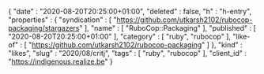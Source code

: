 {
  "date" : "2020-08-20T20:25:00+01:00",
  "deleted" : false,
  "h" : "h-entry",
  "properties" : {
    "syndication" : [ "https://github.com/utkarsh2102/rubocop-packaging/stargazers" ],
    "name" : [ "RuboCop::Packaging" ],
    "published" : [ "2020-08-20T20:25:00+01:00" ],
    "category" : [ "ruby", "rubocop" ],
    "like-of" : [ "https://github.com/utkarsh2102/rubocop-packaging" ]
  },
  "kind" : "likes",
  "slug" : "2020/08/critj",
  "tags" : [ "ruby", "rubocop" ],
  "client_id" : "https://indigenous.realize.be"
}
